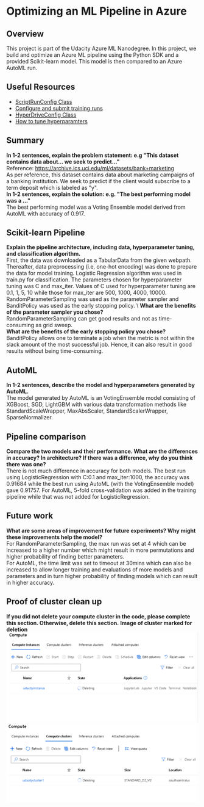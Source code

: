 # Optimizing an ML Pipeline in Azure

## Overview
This project is part of the Udacity Azure ML Nanodegree.
In this project, we build and optimize an Azure ML pipeline using the Python SDK and a provided Scikit-learn model.
This model is then compared to an Azure AutoML run.

## Useful Resources
- [ScriptRunConfig Class](https://docs.microsoft.com/en-us/python/api/azureml-core/azureml.core.scriptrunconfig?view=azure-ml-py)
- [Configure and submit training runs](https://docs.microsoft.com/en-us/azure/machine-learning/how-to-set-up-training-targets)
- [HyperDriveConfig Class](https://docs.microsoft.com/en-us/python/api/azureml-train-core/azureml.train.hyperdrive.hyperdriveconfig?view=azure-ml-py)
- [How to tune hyperparamters](https://docs.microsoft.com/en-us/azure/machine-learning/how-to-tune-hyperparameters)


## Summary
**In 1-2 sentences, explain the problem statement: e.g "This dataset contains data about... we seek to predict..."**\
Reference: https://archive.ics.uci.edu/ml/datasets/bank+marketing <br />
As per reference, this dataset contains data about marketing campaigns of a banking institution. We seek to predict if the client would subscribe to a term deposit which is labeled as "y".\
**In 1-2 sentences, explain the solution: e.g. "The best performing model was a ..."**\
The best performing model was a Voting Ensemble model derived from AutoML with accuracy of 0.917.
## Scikit-learn Pipeline
**Explain the pipeline architecture, including data, hyperparameter tuning, and classification algorithm.**\
First, the data was downloaded as a TabularData from the given webpath. Thereafter, data preprocessing (i.e. one-hot encoding) was done to prepare the data for model training. Logistic Regression algorithm was used in train.py for classification. The parameters chosen for hyperparameter tuning was C and max_iter. Values of C used for hyperparameter tuning are 0.1, 1, 5, 10 while those for max_iter are 500, 1000, 4000, 10000. RandomParameterSampling was used as the parameter sampler and BanditPolicy was used as the early stopping policy. \ 
**What are the benefits of the parameter sampler you chose?**\
RandomParameterSampling can get good results and not as time-consuming as grid sweep. \
**What are the benefits of the early stopping policy you chose?**\
BanditPolicy allows one to terminate a job when the metric is not within the slack amount of the most successful job. Hence, it can also result in good results without being time-consuming.
## AutoML
**In 1-2 sentences, describe the model and hyperparameters generated by AutoML.**\
The model generated by AutoML is an VotingEnsemble model consisting of XGBoost, SGD, LightGBM with various data transformation methods like StandardScaleWrapper, MaxAbsScaler, StandardScalerWrapper, SparseNormalizer.
## Pipeline comparison
**Compare the two models and their performance. What are the differences in accuracy? In architecture? If there was a difference, why do you think there was one?**\
There is not much difference in accuracy for both models. The best run using LogisticRegression with C:0.1 and max_iter:1000, the accuracy was 0.91684 while the best run using AutoML (with the VotingEnsemble model) gave 0.91757. For AutoML, 5-fold cross-validation was added in the training pipeline while that was not added for LogisticRegression.
## Future work
**What are some areas of improvement for future experiments? Why might these improvements help the model?**\
For RandomParameterSampling, the max run was set at 4 which can be increased to a higher number which might result in more permutations and higher probability of finding better parameters.\
For AutoML, the time limit was set to timeout at 30mins which can also be increased to allow longer training and evaluations of more models and parameters and in turn higher probability of finding models which can result in higher accuracy.
## Proof of cluster clean up
**If you did not delete your compute cluster in the code, please complete this section. Otherwise, delete this section.**
**Image of cluster marked for deletion**
![Screenshot](compute_instance_delete.PNG)
![Screenshot](compute_cluster_delete.PNG)
